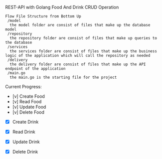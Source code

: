 
REST-API with Golang
Food And Drink CRUD Operation
```
Flow File Structure from Bottom Up
 /model
  the model folder are consist of files that make up the database model
 /repository
  the repository folder are consist of files that make up queries to the database
 /services
  the services folder are consist of files that make up the business logic of the application which will call the repository as needed
 /delivery
  the delivery folder are consist of files that make up the API endpoint of the application
 /main.go
  the main.go is the starting file for the project
```

Current Progress:
- [v] Create Food
- [v] Read Food
- [v] Update Food
- [v] Delete Food
- [x] Create Drink
- [x] Read Drink
- [x] Update Drink
- [x] Delete Drink

